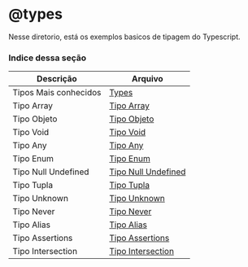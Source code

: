 # @types

Nesse diretorio, está os exemplos basicos de tipagem do Typescript.

### **Indice dessa seção**



| Descrição             | Arquivo                                                      |
| --------------------- | ------------------------------------------------------------ |
| Tipos Mais conhecidos | [Types](https://github.com/juliofilizzola/typescript_studies/tree/main/%40types/src/types-exemple/types.ts) |
| Tipo Array            | [Tipo Array](https://github.com/juliofilizzola/typescript_studies/blob/main/%40types/src/types-exemple/type-array.ts) |
| Tipo Objeto           | [Tipo Objeto](https://github.com/juliofilizzola/typescript_studies/blob/main/%40types/src/types-exemple/type-object.ts) |
| Tipo Void             | [Tipo Void](https://github.com/juliofilizzola/typescript_studies/blob/main/%40types/src/types-exemple/type-void.ts) |
| Tipo Any              | [Tipo Any](https://github.com/juliofilizzola/typescript_studies/blob/main/%40types/src/types-exemple/type-any.ts) |
| Tipo Enum             | [Tipo Enum](https://github.com/juliofilizzola/typescript_studies/blob/main/%40types/src/types-exemple/type-enum.ts) |
| Tipo Null Undefined   | [Tipo Null Undefined](https://github.com/juliofilizzola/typescript_studies/blob/main/%40types/src/types-exemple/type-null-undefined.ts) |
| Tipo Tupla            | [Tipo Tupla](https://github.com/juliofilizzola/typescript_studies/blob/main/%40types/src/types-exemple/type-tupla.ts) |
| Tipo Unknown          | [Tipo Unknown](https://github.com/juliofilizzola/typescript_studies/blob/main/%40types/src/types-exemple/type-unknown.ts) |
| Tipo Never            | [Tipo Never](https://github.com/juliofilizzola/typescript_studies/blob/main/%40types/src/types-exemple/type-never.ts) |
| Tipo Alias            | [Tipo Alias](https://github.com/juliofilizzola/typescript_studies/blob/main/%40types/src/types-utils/type-alias.ts) |
| Tipo Assertions       | [Tipo Assertions](https://github.com/juliofilizzola/typescript_studies/blob/main/%40types/src/types-utils/type-Assertuions.ts) |
| Tipo Intersection     | [Tipo Intersection](https://github.com/juliofilizzola/typescript_studies/blob/main/%40types/src/types-utils/type-intersection.ts) |
